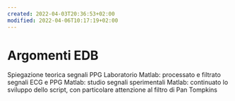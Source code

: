 ```yaml
---
created: 2022-04-03T20:36:53+02:00
modified: 2022-04-06T10:17:19+02:00
---
```


# Argomenti EDB

Spiegazione teorica segnali PPG 
Laboratorio
Matlab: processato e filtrato segnali ECG e PPG
Matlab: studio segnali sperimentali
Matlab: continuato lo sviluppo dello script, con particolare attenzione al filtro di Pan Tompkins
